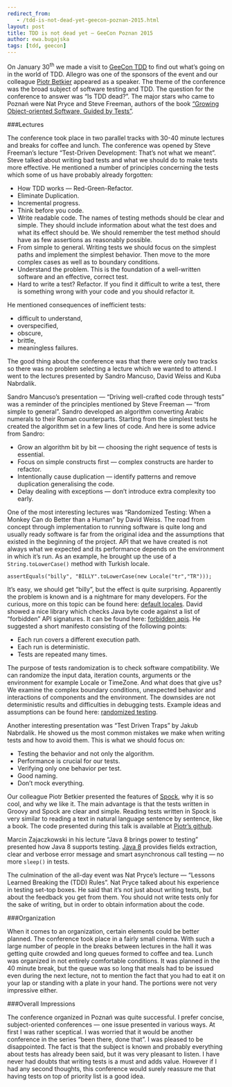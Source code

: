 ```yaml
---
redirect_from:
   - /tdd-is-not-dead-yet-geecon-poznan-2015.html
layout: post
title: TDD is not dead yet — GeeCon Poznan 2015
author: ewa.bugajska
tags: [tdd, geecon]
---
```

On January 30<sup>th</sup> we made a visit to [GeeCon TDD](http://2015.tdd.geecon.org/) to find out what’s going on in the world of TDD. Allegro was one of the sponsors
of the event and our colleague [Piotr Betkier](http://allegro.tech/authors/piotr.betkier/) appeared as a speaker. The theme of the conference was the broad subject of
software testing and TDD. The question for the conference to answer was “Is TDD dead?”. The major stars who came to Poznań
were Nat Pryce and Steve Freeman, authors of the book [“Growing Object-oriented Software, Guided by Tests”](http://www.growing-object-oriented-software.com/).

###Lectures

The conference took place in two parallel tracks with 30-40 minute lectures and breaks for coffee and lunch. The conference
was opened by Steve Freeman’s lecture “Test-Driven Development: That’s not what we meant”. Steve talked about writing bad
tests and what we should do to make tests more effective. He mentioned a number of principles concerning the tests which
some of us have probably already forgotten:

* How TDD works — Red-Green-Refactor.
* Eliminate Duplication.
* Incremental progress.
* Think before you code.
* Write readable code. The names of testing methods should be clear and simple. They should include information about what the
test does and what its effect should be. We should remember the test method should have as few assertions as reasonably possible.
* From simple to general. Writing tests we should focus on the simplest paths and implement the simplest behavior. Then
move to the more complex cases as well as to boundary conditions.
* Understand the problem. This is the foundation of a well-written software and an effective, correct test.
* Hard to write a test? Refactor. If you find it difficult to write a test, there is something wrong with your code and
you should refactor it.

He mentioned consequences of inefficient tests:

* difficult to understand,
* overspecified,
* obscure,
* brittle,
* meaningless failures.

The good thing about the conference was that there were only two tracks so there was no problem selecting a lecture which
we wanted to attend. I went to the lectures presented by Sandro Mancuso, David Weiss and Kuba Nabrdalik.

Sandro Mancuso’s presentation — “Driving well-crafted code through tests” was a reminder of the principles mentioned by
Steve Freeman — “from simple to general”. Sandro developed an algorithm converting Arabic numerals to their Roman counterparts.
Starting from the simplest tests he created the algorithm set in a few lines of code. And here is some advice from Sandro:

* Grow an algorithm bit by bit — choosing the right sequence of tests is essential.
* Focus on simple constructs first — complex constructs are harder to refactor.
* Intentionally cause duplication — identify patterns and remove duplication generalising the code.
* Delay dealing with exceptions — don’t introduce extra complexity too early.

One of the most interesting lectures was “Randomized Testing: When a Monkey Can do Better than a Human” by David Weiss.
The road from concept through implementation to running software is quite long and usually ready software is far from
the original idea and the assumptions that existed in the beginning of the project. API that we have created is not always
what we expected and its performance depends on the environment in which it’s run. As an example, he brought up the use
of a `String.toLowerCase()` method with Turkish locale.

```
assertEquals("billy", "BILLY".toLowerCase(new Locale("tr","TR")));
```

It’s easy, we should get “billy”, but the effect is quite surprising. Apparently the problem is known and is a nightmare
for many developers. For the curious, more on this topic can be found here: [default locales](http://blog.thetaphi.de/2012/07/default-locales-default-charsets-and.html).
David showed a nice library which checks Java byte code against a list of “forbidden” API signatures. It can be found here: [forbidden apis](https://code.google.com/p/forbidden-apis/).
He suggested a short manifesto consisting of the following points:

* Each run covers a different execution path.
* Each run is deterministic.
* Tests are repeated many times.

The purpose of tests randomization is to check software compatibility. We can randomize the input data, iteration counts, arguments
or the environment for example Locale or TimeZone.  And what does that give us? We examine the complex boundary conditions, unexpected
behavior and interactions of components and the environment. The downsides are not deterministic results and difficulties in debugging tests.
Example ideas and assumptions can be found here: [randomized testing](http://labs.carrotsearch.com/randomizedtesting.html).

Another interesting presentation was “Test Driven Traps” by Jakub Nabrdalik. He showed us the most common mistakes we make when
writing tests and how to avoid them. This is what we should focus on:

* Testing the behavior and not only the algorithm.
* Performance is crucial for our tests.
* Verifying only one behavior per test.
* Good naming.
* Don’t mock everything.

Our colleague Piotr Betkier presented the features of [Spock](http://docs.spockframework.org), why it is so cool, and why we like it. The main advantage is
that the tests written in Groovy and Spock are clear and simple. Reading tests written in Spock is very similar to reading a
text in natural language sentence by sentence, like a book. The code presented during this talk is available at [Piotr’s github](https://github.com/pbetkier/spock-demo).

Marcin Zajaczkowski in his lecture “Java 8 brings power to testing” presented how Java 8 supports testing. [Java 8](http://allegro.tech/How-to-migrate-to-Java-8.html) provides
fields extraction, clear and verbose error message and smart asynchronous call testing — no more `sleep()` in tests.

The culmination of the all-day event was Nat Pryce’s lecture — “Lessons Learned Breaking the (TDD) Rules”. Nat Pryce talked
about his experience in testing set-top boxes. He said that it’s not just about writing tests, but about the feedback you get from them.
You should not write tests only for the sake of writing, but in order to obtain information about the code.

###Organization

When it comes to an organization, certain elements could be better planned. The conference took place in a fairly small cinema.
With such a large number of people in the breaks between lectures in the hall it was getting quite crowded and long queues
formed to coffee and tea. Lunch was organized in not entirely comfortable conditions. It was planned in the 40 minute break,
but the queue was so long that meals had to be issued even during the next lecture, not to mention the fact that you
had to eat it on your lap or standing with a plate in your hand. The portions were not very impressive either.

###Overall Impressions

The conference organized in Poznań was quite successful. I prefer concise, subject-oriented conferences — one issue
presented in various ways. At first I was rather sceptical. I was worried that it would be another conference in the series
“been there, done that”. I was pleased to be disappointed. The fact is that the subject is known and probably everything about
tests has already been said, but it was very pleasant to listen. I have never had doubts that writing tests is a must and adds value.
However if I had any second thoughts, this conference would surely reassure me that having tests on top of priority list is a good idea.
